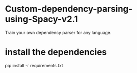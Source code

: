 # Custom-dependency-parsing-using-Spacy-v2.1
Train your own dependency parser for any language.

# install the dependencies
pip install -r requirements.txt

